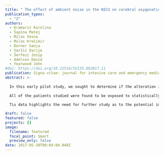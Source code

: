 ```yaml
---
title: " The effect of ambient noise in the NICU on cerebral oxygenation in preterm neonates on high flow oxygen therapy "
publication_types:
  - "2"
authors:
  - Kramarić Karolina
  - Šapina Matej
  - Milas Vesna
  - Milas Krešimir
  - Dorner Sanja
  - Varžić Darije
  - Šerfezi Josip
  - Adelson David
  - Yearwood John
#doi: https://doi.org/10.22514/SV133.062017.11
publication: Signa vitae: journal for intesive care and emergency medicine. 2017;13(3):52-6.
abstract: >-
  
  In this early pilot study, we sought to determine if the alteration in these physiologic efects in premature infants in response to ambient noise in the NICU could be assessed evaluating cerebral blood saturation. Tree premature infants, on high fow nasal cannula oxygen support (HFNC), at less than 34 weeks of gestation were included in the study Tree variables were used to evaluate sound levels due to AAP and EPA guidelines; Leq,1h, L10,1h and Lmax,1min. 
  
  All of the patients studied were found to be exposed to statistically signifcant noise levels (above recommendation) throughout all of the time periods measured. Noise levels were found to be similarly elevated during the 1 am and 3 pm time periods as well, though not as much as compared to the 7 am measure. A statistically signifcant diference was found within every patient's rSO2 levels in both hemispheres, but also in the absolute diferences of rSO2. Positive signifcant statistical correlations were found between the average rSO2 and Leq,1h (ρ=0.14), Lmax,1min (ρ=0.18), L10,1h (ρ=0.15). Signifcant negative correlations were found between the absolute diference levels and Lmax,1min (ρ=-0.3, and L10,1h (ρ=-0.18) 
  
  Tis data highlights the need for further study as to the potential impact of noise on the cerebral physiology of premature infants. Further research is needed to assess the potential long-term side efects of environmental noise on the premature infant’s brain.

draft: false
featured: false
projects: []
image:
  filename: featured
  focal_point: Smart
  preview_only: false
date: 2017-05-30T00:04:04.048Z
---
```

